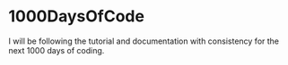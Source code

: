 # 1000DaysOfCode
 I will be following the tutorial and documentation with consistency for the next 1000 days of coding.
